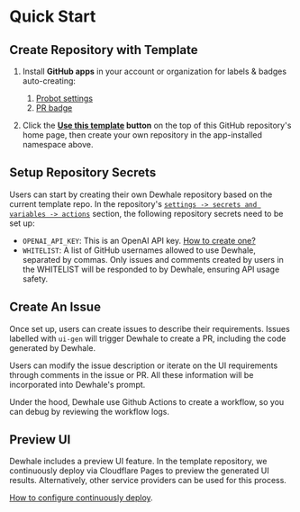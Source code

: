 # Quick Start

## Create Repository with Template

1.  Install **GitHub apps** in your account or organization for labels & badges auto-creating:

    1.  [Probot settings][1]
    2.  [PR badge][2]

2.  Click the **[Use this template][3] button** on the top of this GitHub repository's home page, then create your own repository in the app-installed namespace above.

## Setup Repository Secrets

Users can start by creating their own Dewhale repository based on the current template repo. In the repository's [`settings -> secrets and variables -> actions`][4] section, the following repository secrets need to be set up:

- `OPENAI_API_KEY`: This is an OpenAI API key. [How to create one?][5]
- `WHITELIST`: A list of GitHub usernames allowed to use Dewhale, separated by commas. Only issues and comments created by users in the WHITELIST will be responded to by Dewhale, ensuring API usage safety.

## Create An Issue

Once set up, users can create issues to describe their requirements. Issues labelled with `ui-gen` will trigger Dewhale to create a PR, including the code generated by Dewhale.

Users can modify the issue description or iterate on the UI requirements through comments in the issue or PR. All these information will be incorporated into Dewhale's prompt.

Under the hood, Dewhale use Github Actions to create a workflow, so you can debug by reviewing the workflow logs.

## Preview UI

Dewhale includes a preview UI feature. In the template repository, we continuously deploy via Cloudflare Pages to preview the generated UI results. Alternatively, other service providers can be used for this process.

[How to configure continuously deploy](./CD.md).

[1]: https://github.com/apps/settings
[2]: https://pullrequestbadge.com/
[3]: https://github.com/new?template_name=dewhale&template_owner=Yuyz0112
[4]: https://docs.github.com/en/actions/security-guides/using-secrets-in-github-actions#creating-secrets-for-a-repository
[5]: https://platform.openai.com/docs/quickstart/account-setup
